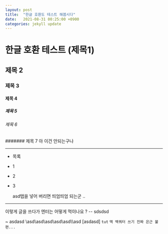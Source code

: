 ```yaml
---
layout: post
title:  "한글 호환도 테스트 해봅시다"
date:   2021-08-31 00:25:00 +0900
categories: jekyll update
---
```


# 한글 호환 테스트 (제목1)
## 제목 2
### 제목 3
#### 제목 4
##### 제목 5
###### 제목 6
####### 제목 7 아 이건 안되는구나 

---
* 목록
* 1
* 2
* 3


    asd탭을 넣어 버리면 띄엄띄엄 되는군 ..

---
이렇게 글을 쓰다가 엔터는 어떻게 먹이나요 ?
-- sdsdsd

~ asdasd
\\asd\\asd\asd\asd\asd\\\asd
[asdasd]
`tut` 
`맥 백쿼터 쓰기 진짜 은근 불편...`
